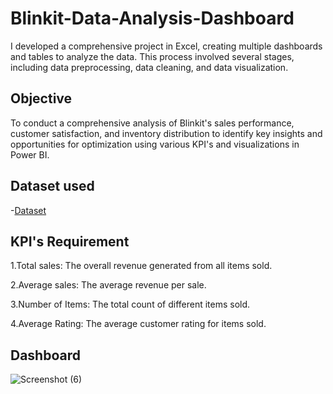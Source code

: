 # Blinkit-Data-Analysis-Dashboard
I developed a comprehensive project in Excel, creating multiple dashboards and tables to analyze the data. This process involved several stages, including data preprocessing, data cleaning, and data visualization.
## Objective
To conduct a comprehensive analysis of Blinkit's sales performance, customer satisfaction, and inventory distribution to identify key insights and opportunities for optimization using various KPI's and visualizations in Power BI.

## Dataset used
-<a href="https://github.com/nandini847/Data-AnalysisDashboard/blob/main/BlinkIT%20Grocery%20Data%20Excel.xlsx">Dataset</a>

## KPI's Requirement
1.Total sales: The overall revenue generated from all items sold.

2.Average sales: The average revenue per sale.

3.Number of Items: The total count of different items sold.

4.Average Rating: The average customer rating for items sold.

## Dashboard
![Screenshot (6)](https://github.com/user-attachments/assets/42212b4e-47f6-4aa4-8abe-5240376ce8e2)

